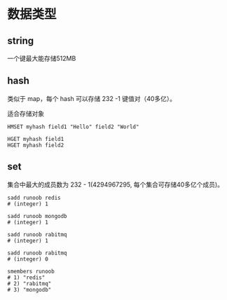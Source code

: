 
# 数据类型

## string
一个键最大能存储512MB

## hash
类似于 map，每个 hash 可以存储 232 -1 键值对（40多亿）。

适合存储对象

```shell script
HMSET myhash field1 "Hello" field2 "World"

HGET myhash field1
HGET myhash field2
```

## set
集合中最大的成员数为 232 - 1(4294967295, 每个集合可存储40多亿个成员)。

```shell script
sadd runoob redis
# (integer) 1

sadd runoob mongodb
# (integer) 1

sadd runoob rabitmq
# (integer) 1

sadd runoob rabitmq
# (integer) 0

smembers runoob
# 1) "redis"
# 2) "rabitmq"
# 3) "mongodb"

```
